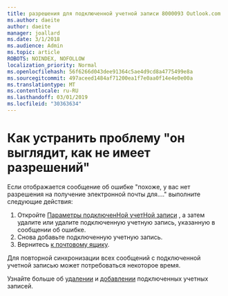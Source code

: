 ```yaml
---
title: разрешения для подключенной учетной записи 8000093 Outlook.com
ms.author: daeite
author: daeite
manager: joallard
ms.date: 3/1/2018
ms.audience: Admin
ms.topic: article
ROBOTS: NOINDEX, NOFOLLOW
localization_priority: Normal
ms.openlocfilehash: 56f6266d043dee91364c5ae4d9cd8a4775499e8a
ms.sourcegitcommit: 497aceed1484af71200ea1f7e0aa0f14e4e0e00a
ms.translationtype: MT
ms.contentlocale: ru-RU
ms.lasthandoff: 03/01/2019
ms.locfileid: "30363634"
---
```

# <a name="how-to-fix-it-looks-like-we-dont-have-permission"></a>Как устранить проблему "он выглядит, как не имеет разрешений"

Если отображается сообщение об ошибке "похоже, у вас нет разрешения на получение электронной почты для...." выполните следующие действия:

1. Откройте [Параметры подключенНой учетНой записи](https://outlook.live.com/mail/options/mail/accounts) , а затем удалите или удалите подключенную учетную запись, указанную в сообщении об ошибке. 
2. Снова добавьте подключенную учетную запись.
3. Вернитесь [к почтовому ящику](https://outlook.live.com/mail/inbox).

Для повторной синхронизации всех сообщений с подключенной учетной записью может потребоваться некоторое время.

Узнайте больше об [удалении](https://support.office.com/article/0b9a6b95-ff1b-46c1-bf60-d6b3b82c5ac8) и [добавлении](https://support.office.com/article/c5224df4-5885-4e79-91ba-523aa743f0ba) подключенных учетных записей.